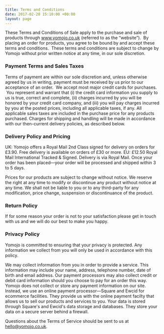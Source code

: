 ```yaml
---
title: Terms and Conditions
date: 2017-02-28 15:10:00 +00:00
layout: page
---
```


These Terms and Conditions of Sale apply to the purchase and sale of products through www.yomojo.co.uk (referred to as the “website”).  By placing an order for products, you agree to be bound by and accept these terms and conditions.  These terms and conditions are subject to change by Yomojo without prior written notice at any time, in our sole discretion.

### Payment Terms and Sales Taxes

Terms of payment are within our sole discretion and, unless otherwise agreed by us in writing, payment must be received by us prior to our acceptance of an order.  We accept most major credit cards for purchases.  You represent and warrant that (i) the credit card information you supply to us is true, correct and complete, (ii) charges incurred by you will be honored by your credit card company, and (iii) you will pay charges incurred by you at the posted prices, including all applicable taxes, if any. All applicable sales taxes are included in the purchase price for any products purchased. Charges for shipping and handling will be made in accordance with our then-current delivery policies, as described below.

### Delivery Policy and Pricing

UK: Yomojo offers a Royal Mail 2nd Class signed for delivery on orders for £3.90. Free delivery is available on orders of £30 or more. EU: £12.50 Royal Mail International Tracked & Signed. Delivery is via Royal Mail. Once your order has been placed—your order will be processed and shipped within 3 to 5 days.

Prices for our products are subject to change without notice.
We reserve the right at any time to modify or discontinue any product without notice at any time.
We shall not be liable to you or to any third-party for any modification, price change, suspension or discontinuance of the product.

### Return Policy

If for some reason your order is not to your satisfaction please get in touch with us and we will do our best to make you happy.

### Privacy Policy

Yomojo is committed to ensuring that your privacy is protected. Any information we collect from you will only be used in accordance with this policy.

We may collect information from you in order to provide a service. This information may include your name, address, telephone number, date of birth and email address. Our payment processors may also collect credit or debit card information should you choose to pay for an order this way. Yomojo does not collect or store any payment information on our site. Instead, we use an online payment processor—Square and Ewcid for ecommerce facilities. They provide us with the online payment facilty that allows us to sell our products and services to you.
Your data is stored through Square's and Ewcid's data storage and databases. They store your data on a secure server behind a firewall.

Questions about the Terms of Service should be sent to us at hello@yomojo.co.uk.